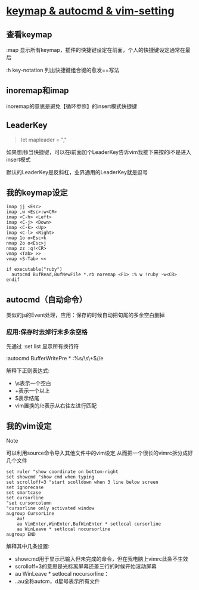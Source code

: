 # [keymap & autocmd & vim-setting](archive/vim/keymap)

## 查看keymap

:map 显示所有keymap，插件的快捷键设定在前面，个人的快捷键设定通常在最后

:h key-notation 列出快捷键组合键的愈发==写法

## inoremap和imap

inoremap的意思是避免【循环参照】的insert模式快捷键

## LeaderKey

> let mapleader = ","

如果想用i当快捷键，可以在i前面加个LeaderKey告诉vim我接下来按的i不是进入insert模式

默认的LeaderKey是反斜杠，业界通用的LeaderKey就是逗号

## 我的keymap设定

```
imap jj <Esc>
imap ,w <Esc>:w<CR>
imap <C-h> <Left>
imap <C-j> <Down>
imap <C-k> <Up>
imap <C-l> <Right>
nmap 1o o<Esc>k
nmap 2o o<Esc>j                                                                                                                                                             
nmap zz :q!<CR>
vmap <Tab> >>
vmap <S-Tab> <<

if executable("ruby")
  autocmd BufRead,BufNewFile *.rb noremap <F1> :% w !ruby -w<CR>
endif
```

## autocmd（自动命令）

类似的js的Event处理，应用：保存的时候自动把句尾的多余空白删掉

### 应用:保存时去掉行末多余空格

先通过 :set list 显示所有换行符

:autocmd BufferWritePre * :%s/\s\\+$//e

解释下正则表达式:
- \s表示一个空白
- +表示一个以上
- $表示结尾
- vim置换的/e表示从右往左进行匹配

## 我的vim设定

> [!NOTE]
> 可以利用source命令导入其他文件中的vim设定,从而把一个很长的vimrc拆分成好几个文件

```
set ruler "show coordinate on bottom-right
set showcmd "show cmd when typing                                                                                                                                           
set scrolloff=3 "start scolldown when 3 line below screen
set ignorecase
set smartcase
set cursorline
"set cursorcolumn
"cursorline only activated window
augroup CursorLine
    au! 
    au VimEnter,WinEnter,BufWinEnter * setlocal cursorline
    au WinLeave * setlocal nocursorline
augroup END 
```

解释其中几条设置:
- showcmd用于显示已输入但未完成的命令，但在我电脑上vimrc此条不生效
- scrolloff=3的意思是光标离屏幕还差三行的时候开始滚动屏幕
- au WinLeave * setlocal nocursorline：
- ..au全称autcm，d星号表示所有文件
